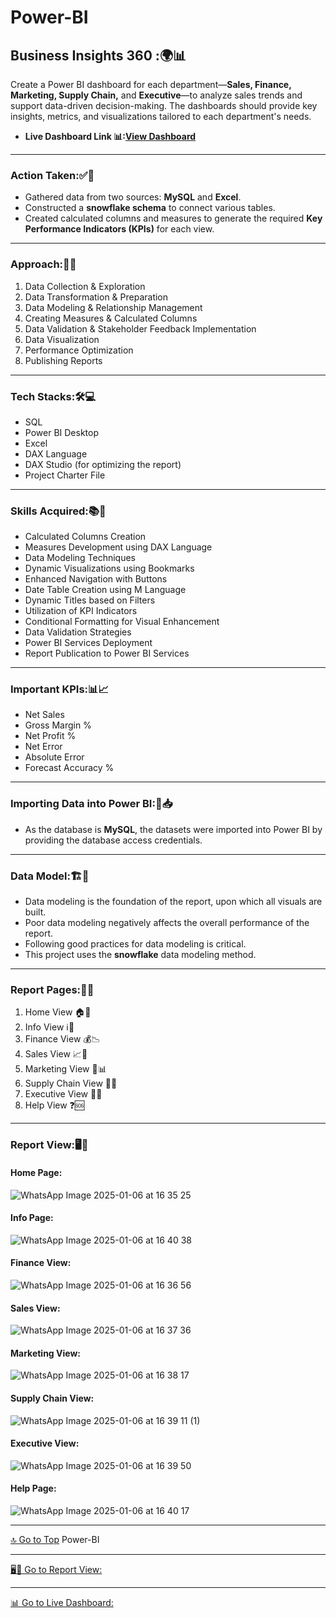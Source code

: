 # Power-BI
## Business Insights 360 :🌍📊
 Create a Power BI dashboard for each department—**Sales, Finance, Marketing, Supply Chain,** and **Executive**—to analyze sales trends and support data-driven decision-making. The dashboards should provide key insights, metrics, and visualizations tailored to each department's needs.
- **Live Dashboard Link 📊:[View Dashboard](https://app.powerbi.com/view?r=eyJrIjoiNzkzMTYyYjgtM2I0Ni00YTg2LThmZjktYzU2YzlmNTU2MzgwIiwidCI6ImM2ZTU0OWIzLTVmNDUtNDAzMi1hYWU5LWQ0MjQ0ZGM1YjJjNCJ9)**
________________________________________
### Action Taken:✅📌
- Gathered data from two sources: **MySQL** and **Excel**.
- Constructed a **snowflake schema** to connect various tables.
- Created calculated columns and measures to generate the required **Key Performance Indicators (KPIs)** for each view.
________________________________________
### Approach:🏹🚀
1.	Data Collection & Exploration
2.	Data Transformation & Preparation
3.	Data Modeling & Relationship Management
4.	Creating Measures & Calculated Columns
5.	Data Validation & Stakeholder Feedback Implementation
6.	Data Visualization
7.	Performance Optimization
8.	Publishing Reports
________________________________________
### Tech Stacks:🛠️💻
* SQL
*	Power BI Desktop
*	Excel
*	DAX Language
* DAX Studio (for optimizing the report)
* Project Charter File
________________________________________
### Skills Acquired:📚🎯
*	Calculated Columns Creation
*	Measures Development using DAX Language
*	Data Modeling Techniques
*	Dynamic Visualizations using Bookmarks
*	Enhanced Navigation with Buttons
*	Date Table Creation using M Language
*	Dynamic Titles based on Filters
*	Utilization of KPI Indicators
*	Conditional Formatting for Visual Enhancement
*	Data Validation Strategies
*	Power BI Services Deployment
*	Report Publication to Power BI Services
________________________________________
### Important KPIs:📊📈
*	Net Sales
*	Gross Margin %
*	Net Profit %
*	Net Error
*	Absolute Error
*	Forecast Accuracy %
________________________________________
### Importing Data into Power BI:🔄📥
*	As the database is **MySQL**, the datasets were imported into Power BI by providing the database access credentials.
________________________________________
### Data Model:🏗️🧩
*	Data modeling is the foundation of the report, upon which all visuals are built.
*	Poor data modeling negatively affects the overall performance of the report.
*	Following good practices for data modeling is critical.
*	This project uses the **snowflake** data modeling method.
________________________________________
### Report Pages:📄📜
1.	Home View 🏠📌
2.	Info View ℹ️📖
3.	Finance View 💰📉
4.	Sales View 📈💼
5.	Marketing View 📣📊
6.	Supply Chain View 🔗🚚
7.	Executive View 👔🏢
8.	Help View ❓🆘
________________________________________
### Report View:🖥️🔎

#### Home Page:
![WhatsApp Image 2025-01-06 at 16 35 25](https://github.com/user-attachments/assets/835dc5da-d487-4054-85ca-24b5527a228d)

#### Info Page:
![WhatsApp Image 2025-01-06 at 16 40 38](https://github.com/user-attachments/assets/79730c57-32c2-4b3a-b618-18a76a15185b)

#### Finance View:
![WhatsApp Image 2025-01-06 at 16 36 56](https://github.com/user-attachments/assets/5a4c2a6e-82f8-4a27-9d01-19d9909d7a71)

#### Sales View:
![WhatsApp Image 2025-01-06 at 16 37 36](https://github.com/user-attachments/assets/f67cde89-10ed-4f81-95bc-ef70ed0b9f07)

#### Marketing View:
![WhatsApp Image 2025-01-06 at 16 38 17](https://github.com/user-attachments/assets/b3d7dd1e-5d16-4349-a5a5-6538c04e3cd4)

#### Supply Chain View:
![WhatsApp Image 2025-01-06 at 16 39 11 (1)](https://github.com/user-attachments/assets/018bdc03-cead-42ab-aa3e-4fef35324150)

#### Executive View:
![WhatsApp Image 2025-01-06 at 16 39 50](https://github.com/user-attachments/assets/0d1d904d-7c45-4384-8857-6088cb4f5604)

#### Help Page:
![WhatsApp Image 2025-01-06 at 16 40 17](https://github.com/user-attachments/assets/63f045bc-7545-4910-a135-a408710ed3f2)

 ________________________________________
 [🔝 Go to Top](#Power-BI)
          Power-BI<a name="Power-BI"></a> 
________________________________________
 [🖥️🔎 Go to Report View:]()
          <a name=""></a> 
________________________________________
 [📊 Go to Live Dashboard:]()
          <a name=""></a> 
